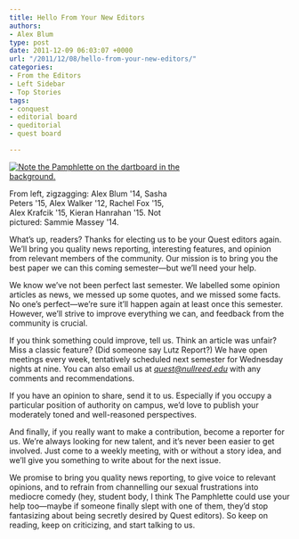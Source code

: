 ```yaml
---
title: Hello From Your New Editors
authors:
- Alex Blum
type: post
date: 2011-12-09 06:03:07 +0000
url: "/2011/12/08/hello-from-your-new-editors/"
categories:
- From the Editors
- Left Sidebar
- Top Stories
tags:
- conquest
- editorial board
- queditorial
- quest board

---
```

<div id="attachment_1113" style="width: 310px" class="wp-caption alignleft">
  <a href="https://i2.wp.com/www.reedquest.org/wp-content/uploads/2011/12/305321_2695370943474_1232596800_33163780_1795385238_n.jpeg"><img class="size-medium wp-image-1113" title="Conquest 2.0" src="https://i0.wp.com/www.reedquest.org/wp-content/uploads/2011/12/305321_2695370943474_1232596800_33163780_1795385238_n-300x200.jpg?resize=300%2C200" alt="Note the Pamphlette on the dartboard in the background." data-recalc-dims="1" /></a>
  
  <p class="wp-caption-text">
    From left, zigzagging: Alex Blum '14, Sasha Peters '15, Alex Walker '12, Rachel Fox '15, Alex Krafcik '15, Kieran Hanrahan '15. Not pictured: Sammie Massey '14.
  </p>
</div>

What&#8217;s up, readers? Thanks for electing us to be your Quest editors again. We&#8217;ll bring you quality news reporting, interesting features, and opinion from relevant members of the community. Our mission is to bring you the best paper we can this coming semester—but we&#8217;ll need your help.

We know we&#8217;ve not been perfect last semester. We labelled some opinion articles as news, we messed up some quotes, and we missed some facts. No one&#8217;s perfect—we&#8217;re sure it&#8217;ll happen again at least once this semester. However, we&#8217;ll strive to improve everything we can, and feedback from the community is crucial.

If you think something could improve, tell us. Think an article was unfair? Miss a classic feature? (Did someone say Lutz Report?) We have open meetings every week, tentatively scheduled next semester for Wednesday nights at nine. You can also email us at [_&#x71;&#x75;&#x65;&#x73;&#x74;&#x40;<span class="oe_displaynone">null</span>&#x72;&#x65;&#x65;&#x64;&#x2e;&#x65;&#x64;&#x75;_][1] with any comments and recommendations.

If you have an opinion to share, send it to us. Especially if you occupy a particular position of authority on campus, we&#8217;d love to publish your moderately toned and well-reasoned perspectives.

And finally, if you really want to make a contribution, become a reporter for us. We&#8217;re always looking for new talent, and it&#8217;s never been easier to get involved. Just come to a weekly meeting, with or without a story idea, and we&#8217;ll give you something to write about for the next issue.

We promise to bring you quality news reporting, to give voice to relevant opinions, and to refrain from channelling our sexual frustrations into mediocre comedy (hey, student body, I think The Pamphlette could use your help too—maybe if someone finally slept with one of them, they&#8217;d stop fantasizing about being secretly desired by Quest editors). So keep on reading, keep on criticizing, and start talking to us.

 [1]: mailto:&#x71;&#x75;&#x65;&#x73;&#x74;&#x40;&#x72;&#x65;&#x65;&#x64;&#x2e;&#x65;&#x64;&#x75;